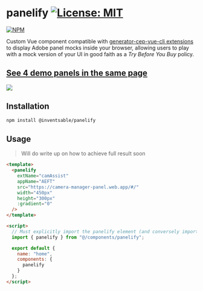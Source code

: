 # panelify [![License: MIT](https://img.shields.io/badge/License-MIT-yellow.svg)](https://opensource.org/licenses/MIT)

[![NPM](https://nodei.co/npm/@inventsable/panelify.png)](https://nodei.co/npm/starlette/)

Custom Vue component compatible with [generator-cep-vue-cli extensions](https://github.com/Inventsable/generator-cep-vue-cli) to display Adobe panel mocks inside your browser, allowing users to play with a mock version of your UI in good faith as a _Try Before You Buy_ policy.

## [See 4 demo panels in the same page](https://inventsable-panels.web.app)

![](https://thumbs.gfycat.com/ShortDismalCicada-size_restricted.gif)

## Installation

```bash
npm install @inventsable/panelify
```

## Usage

> Will do write up on how to achieve full result soon

```html
<template>
  <panelify
    extName="camAssist"
    appName="AEFT"
    src="https://camera-manager-panel.web.app/#/"
    width="450px"
    height="300px"
    :gradient="0"
  />
</template>

<script>
  // Must explicitly import the panelify element (and conversely import the shim in your iframe environment)
  import { panelify } from "@/components/panelify";

  export default {
    name: "home",
    components: {
      panelify
    }
  };
</script>
```
